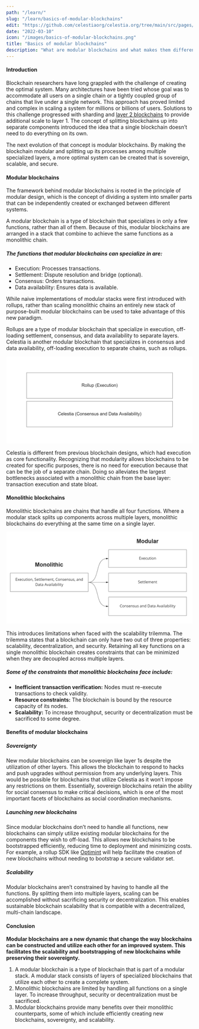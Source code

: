 ```yaml
---
path: "/learn/"
slug: "/learn/basics-of-modular-blockchains"
edit: "https://github.com/celestiaorg/celestia.org/tree/main/src/pages/markdown-pages/learn/basics-of-modular-blockchains.md"
date: "2022-03-10"
icon: "/images/basics-of-modular-blockchains.png"
title: "Basics of modular blockchains"
description: "What are modular blockchains and what makes them different to their monolithic counterparts?"
---
```


#### Introduction

Blockchain researchers have long grappled with the challenge of creating the optimal system. Many architectures have been tried whose goal was to accommodate all users on a single chain or a tightly coupled group of chains that live under a single network. This approach has proved limited and complex in scaling a system for millions or billions of users. Solutions to this challenge progressed with sharding and [layer 2 blockchains](https://arxiv.org/abs/1904.06441) to provide additional scale to layer 1. The concept of splitting blockchains up into separate components introduced the idea that a single blockchain doesn’t need to do everything on its own. 

The next evolution of that concept is modular blockchains. By making the blockchain modular and splitting up its processes among multiple specialized layers, a more optimal system can be created that is sovereign, scalable, and secure.

#### Modular blockchains

The framework behind modular blockchains is rooted in the principle of modular design, which is the concept of dividing a system into smaller parts that can be independently created or exchanged between different systems.

A modular blockchain is a type of blockchain that specializes in only a few functions, rather than all of them. Because of this, modular blockchains are arranged in a stack that combine to achieve the same functions as a monolithic chain.

##### The functions that modular blockchains can specialize in are:

- Execution: Processes transactions.
- Settlement: Dispute resolution and bridge (optional).
- Consensus: Orders transactions.
- Data availability: Ensures data is available.

While naive implementations of modular stacks were first introduced with rollups, rather than scaling monolithic chains an entirely new stack of purpose-built modular blockchains can be used to take advantage of this new paradigm.

Rollups are a type of modular blockchain that specialize in execution, off-loading settlement, consensus, and data availability to separate layers. Celestia is another modular blockchain that specializes in consensus and data availability, off-loading execution to separate chains, such as rollups.

![GATSBY_EMPTY_ALT](./images/article-1-image-1.png)

Celestia is different from previous blockchain designs, which had execution as core functionality. Recognizing that modularity allows blockchains to be created for specific purposes, there is no need for execution because that can be the job of a separate chain. Doing so alleviates the largest bottlenecks associated with a monolithic chain from the base layer: transaction execution and state bloat.

#### Monolithic blockchains

Monolithic blockchains are chains that handle all four functions. Where a modular stack splits up components across multiple layers, monolithic blockchains do everything at the same time on a single layer.

![GATSBY_EMPTY_ALT](./images/article-1-image-2.png)

This introduces limitations when faced with the scalability trilemma. The trilemma states that a blockchain can only have two out of three properties: scalability, decentralization, and security. Retaining all key functions on a single monolithic blockchain creates constraints that can be minimized when they are decoupled across multiple layers.

##### Some of the constraints that monolithic blockchains face include:

- **Inefficient transaction verification:** Nodes must re-execute transactions to check validity.
- **Resource constraints:** The blockchain is bound by the resource capacity of its nodes.
- **Scalability:** To increase throughput, security or decentralization must be sacrificed to some degree.


#### Benefits of modular blockchains

##### Sovereignty 

New modular blockchains can be sovereign like layer 1s despite the utilization of other layers. This allows the blockchain to respond to hacks and push upgrades without permission from any underlying layers. This would be possible for blockchains that utilize Celestia as it won’t impose any restrictions on them. Essentially, sovereign blockchains retain the ability for social consensus to make critical decisions, which is one of the most important facets of blockchains as social coordination mechanisms.

##### Launching new blockchains

Since modular blockchains don’t need to handle all functions, new blockchains can simply utilize existing modular blockchains for the components they wish to off-load. This allows new blockchains to be bootstrapped efficiently, reducing time to deployment and minimizing costs. For example, a rollup SDK like [Optimint](https://github.com/celestiaorg/optimint) will help facilitate the creation of new blockchains without needing to bootstrap a secure validator set.

##### Scalability

Modular blockchains aren’t constrained by having to handle all the functions. By splitting them into multiple layers, scaling can be accomplished without sacrificing security or decentralization. This enables sustainable blockchain scalability that is compatible with a decentralized, multi-chain landscape.


<div class="conclusion"> 

#### Conclusion

**Modular blockchains are a new dynamic that change the way blockchains can be constructed and utilize each other for an improved system. This facilitates the scalability and bootstrapping of new blockchains while preserving their sovereignty.**

1. A modular blockchain is a type of blockchain that is part of a modular stack. A modular stack consists of layers of specialized blockchains that utilize each other to create a complete system.
2. Monolithic blockchains are limited by handling all functions on a single layer. To increase throughput, security or decentralization must be sacrificed.
3. Modular blockchains provide many benefits over their monolithic counterparts, some of which include efficiently creating new blockchains, sovereignty, and scalability.
</div>

<meta name="twitter:card" content="summary_large_image">
<meta name="twitter:site" content="@CelestiaOrg">
<meta name="twitter:creator" content="@likebeckett">
<meta name="twitter:title" content="Modular Scalability">
<meta name="twitter:description" content="Blockchain researchers have long grappled with the challenge of creating the optimal system. Many architectures have been tried whose goal was to accommodate all users on a single chain or a tightly coupled group of chains that live under a single network.">
<meta name="twitter:image" content="https://github.com/celestiaorg/celestia.org/blob/main/src/pages/markdown-pages/learn/images/learn-modular-twitter-card.png">
